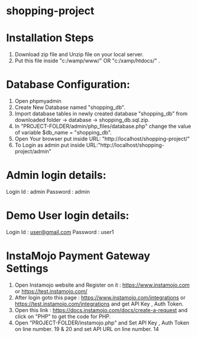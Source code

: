 # shopping-project
Installation Steps
================

1. Download zip file and Unzip file on your local server.
2. Put this file inside "c:/wamp/www/"  OR "c:/xamp/htdocs/" .

Database Configuration:
==================

1. Open phpmyadmin
2. Create New Database named "shopping_db".
3. Import database tables in newly created database "shopping_db" from downloaded folder -> database -> shopping_db.sql.zip.
4. In "PROJECT-FOLDER/admin/php_files/database.php" change the value of variable $db_name = "shopping_db".
5. Open Your browser put inside URL: "http://localhost/shopping-project/"
6. To Login as admin put inside URL:"http://localhost/shopping-project/admin"

Admin login details:
====================
Login Id : admin
Password : admin

Demo User login details:
========================
Login Id : user@gmail.com
Password : user1

InstaMojo Payment Gateway Settings
==================================
1. Open Instamojo website and Register on it : https://www.instamojo.com or https://test.instamojo.com/
2. After login goto this page : https://www.instamojo.com/integrations or https://test.instamojo.com/integrations and get API Key , Auth Token.
3. Open this link : https://docs.instamojo.com/docs/create-a-request and click on "PHP" to get the code for PHP. 
4. Open "PROJECT-FOLDER/instamojo.php" and Set API Key , Auth Token on line number. 19 & 20 and set API URL on line number. 14 

